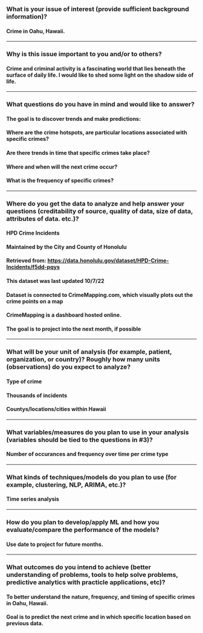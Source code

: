 ### What is your issue of interest (provide sufficient background information)?
#### Crime in Oahu, Hawaii. 
************************************************************************************************
### Why is this issue important to you and/or to others?
#### Crime and criminal activity is a fascinating world that lies beneath the surface of daily life. I would like to shed some light on the shadow side of life. 
************************************************************************************************
### What questions do you have in mind and would like to answer?
#### The goal is to discover trends and make predictions:
#### Where are the crime hotspots, are particular locations associated with specific crimes?
#### Are there trends in time that specific crimes take place?
#### Where and when will the next crime occur?
#### What is the frequency of specific crimes?
************************************************************************************************
### Where do you get the data to analyze and help answer your questions (creditability of source, quality of data, size of data, attributes of data. etc.)?
#### HPD Crime Incidents
#### Maintained by the City and County of Honolulu
#### Retrieved from: https://data.honolulu.gov/dataset/HPD-Crime-Incidents/f5dd-pqys
#### This dataset was last updated 10/7/22
#### Dataset is connected to CrimeMapping.com, which visually plots out the crime points on a map
#### CrimeMapping is a dashboard hosted online. 
#### The goal is to project into the next month, if possible
************************************************************************************************
### What will be your unit of analysis (for example, patient, organization, or country)? Roughly how many units (observations) do you expect to analyze?
#### Type of crime 
#### Thousands of incidents 
#### Countys/locations/cities within Hawaii 
************************************************************************************************
### What variables/measures do you plan to use in your analysis (variables should be tied to the questions in #3)?
#### Number of occurances and frequency over time per crime type
************************************************************************************************
### What kinds of techniques/models do you plan to use (for example, clustering, NLP, ARIMA, etc.)?
#### Time series analysis
************************************************************************************************
### How do you plan to develop/apply ML and how you evaluate/compare the performance of the models?
#### Use date to project for future months.
************************************************************************************************
### What outcomes do you intend to achieve (better understanding of problems, tools to help solve problems, predictive analytics with practicle applications, etc)?
#### To better understand the nature, frequency, and timing of specific crimes in Oahu, Hawaii.
#### Goal is to predict the next crime and in which specific location based on previous data.
